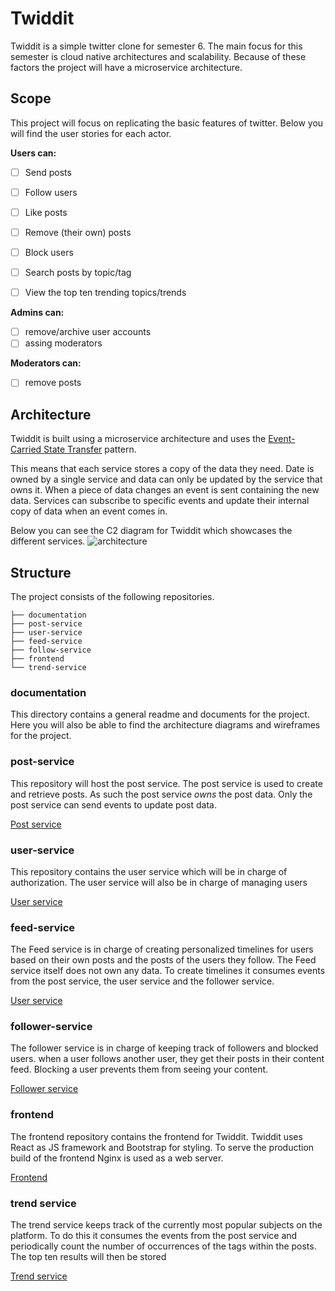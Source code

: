 # Twiddit

Twiddit is a simple twitter clone for semester 6.
The main focus for this semester is cloud native architectures and scalability.
Because of these factors the project will have a microservice architecture.

## Scope

This project will focus on replicating the basic features of twitter.
Below you will find the user stories for each actor.

**Users can:**
- [ ] Send posts
- [ ] Follow users
- [ ] Like posts
- [ ] Remove  (their own) posts
- [ ] Block users
- [ ]  Search posts by topic/tag
- [ ]  View the top ten trending topics/trends


**Admins can:**
- [ ] remove/archive user accounts
- [ ] assing moderators

**Moderators can:**
- [ ] remove posts


## Architecture
Twiddit is built using a microservice architecture and uses the [Event-Carried State Transfer](https://martinfowler.com/articles/201701-event-driven.html) pattern. 

This means that each service stores a copy of the data they need. Date is owned by a single service and data can only be updated by the service that owns it. When a piece of data changes an event is sent containing the new data.
Services can subscribe to specific events and update their internal copy of data when an event comes in.

Below you can see the C2 diagram for Twiddit which showcases the different services.
![architecture](documentation/blob/master/images/diagrams/architecture.png)

## Structure
The project consists of the following repositories.
```
├── documentation
├── post-service           
├── user-service            
├── feed-service			
├── follow-service			
├── frontend					
└── trend-service
```

### documentation
This directory contains a general readme and documents for the project.
Here you will also be able to find the architecture diagrams and wireframes for the project.

### post-service
This repository will host the post service.
The post service is used to create and retrieve posts. As such the post service *owns* the post data. Only the post service can send events to update post data.

[Post service](post-service/)

### user-service
This repository contains the user service which will be in charge of authorization.
The user service will also be in charge of managing users

[User service](user-service/)

### feed-service
The Feed service is in charge of creating personalized timelines for users based on their own posts and the posts of the users they follow. The Feed service itself does not own any data. To create timelines it consumes events from the post service, the user service and the follower service. 

[User service](feed-service/)

### follower-service
The follower service is in charge of keeping track of followers and blocked users.
when a user follows another user, they get their posts in their content feed.
Blocking a user prevents them from seeing your content.

[Follower service](follower-service/)

### frontend
The frontend repository contains the frontend for Twiddit.
Twiddit uses React as JS framework and Bootstrap for styling. 
To serve the production build of the frontend Nginx is used as a web server.

[Frontend](frontend/)

### trend service
The trend service keeps track of the currently most popular subjects on the platform.
To do this it consumes the events from the post service and periodically count the number of occurrences of the tags within the posts. The top ten results will then be stored

[Trend service](trend-service/)